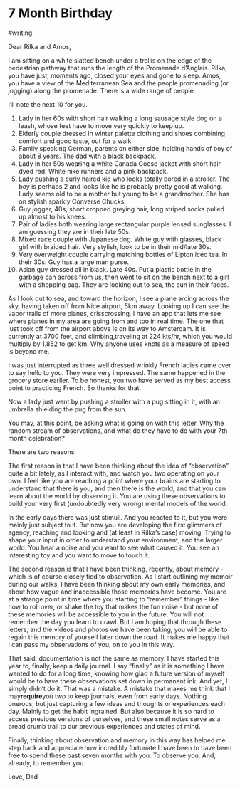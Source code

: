 # 7 Month Birthday
#writing

Dear Rilka and Amos,

I am sitting on a white slatted bench under a trellis on the edge of the pedestrian pathway that runs the length of the Promenade d’Anglais. Rilka, you have just, moments ago, closed your eyes and gone to sleep. Amos, you have a view of the Mediterranean Sea and the people promenading (or jogging) along the promenade. There is a wide range of people.

I’ll note the next 10 for you.

1. Lady in her 60s with short hair walking a long sausage style dog on a leash, whose feet have to move very quickly to keep up.
2. Elderly couple dressed in winter palette clothing and shoes combining comfort and good taste, out for a walk
3. Family speaking German, parents on either side, holding hands of boy of about 8 years. The dad with a black backpack.
4. Lady in her 50s wearing a white Canada Goose jacket with short hair dyed red. White nike runners and a pink backpack.
5. Lady pushing a curly haired kid who looks totally bored in a stroller. The boy is perhaps 2 and looks like he is probably pretty good at walking. Lady seems old to be a mother but young to be a grandmother. She has on stylish sparkly Converse Chucks.
6. Guy jogger, 40s, short cropped greying hair, long striped socks pulled up almost to his knees.
7. Pair of ladies both wearing large rectangular purple lensed sunglasses. I am guessing they are in their late 50s.
8. Mixed race couple with Japanese dog. White guy with glasses, black girl with braided hair. Very stylish, look to be in their mid/late 30s.
9. Very overweight couple carrying matching bottles of Lipton iced tea. In their 30s. Guy has a large man purse.
10. Asian guy dressed all in black. Late 40s. Put a plastic bottle in the garbage can across from us, then went to sit on the bench next to a girl with a shopping bag. They are looking out to sea, the sun in their faces.


As I look out to sea, and toward the horizon, I see a plane arcing across the sky, having taken off from Nice airport, 5km away. Looking up I can see the vapor trails of more planes, crisscrossing. I have an app that lets me see where planes in my area are going from and too in real time. The one that just took off from the airport above is on its way to Amsterdam. It is currently at 3700 feet, and climbing,traveling at 224 kts/hr, which you would multiply by 1.852 to get km. Why anyone uses knots as a measure of speed is beyond me.


I was just interrupted as three well dressed wrinkly French ladies came over to say hello to you. They were very impressed. The same happened in the grocery store earlier. To be honest, you two have served as my best access point to practicing French. So thanks for that.


Now a lady just went by pushing a stroller with a pug sitting in it, with an umbrella shielding the pug from the sun.


You may, at this point, be asking what is going on with this letter. Why the random stream of observations, and what do they have to do with your 7th month celebration?


There are two reasons.


The first reason is that I have been thinking about the idea of “observation” quite a bit lately, as I interact with, and watch you two operating on your own. I feel like you are reaching a point where your brains are starting to understand that there is you, and then there is the world, and that you can learn about the world by observing it. You are using these observations to build your very first (undoubtedly very wrong) mental models of the world.


In the early days there was just stimuli. And you reacted to it, but you were mainly just subject to it. But now you are developing the first glimmers of agency, reaching and looking and (at least in Rilka’s case) moving. Trying to shape your input in order to understand your environment, and the larger world. You hear a noise and you want to see what caused it. You see an interesting toy and you want to move to touch it.


The second reason is that I have been thinking, recently, about memory - which is of course closely tied to observation. As I start outlining my memoir during our walks, I have been thinking about my own early memories, and about how vague and inaccessible those memories have become. You are at a strange point in time where you starting to “remember” things - like how to roll over, or shake the toy that makes the fun noise - but none of these memories will be accessible to you in the future. You will not remember the day you learn to crawl. But I am hoping that through these letters, and the videos and photos we have been taking, you will be able to regain this memory of yourself later down the road. It makes me happy that I can pass my observations of you, on to you in this way.


That said, documentation is not the same as memory. I have started this year to, finally, keep a daily journal. I say “finally” as it is something I have wanted to do for a long time, knowing how glad a future version of myself would be to have these observations set down in permanent ink. And yet, I simply didn’t do it. That was a mistake. A mistake that makes me think that I may**require**you two to keep journals, even from early days. Nothing onerous, but just capturing a few ideas and thoughts or experiences each day. Mainly to get the habit ingrained. But also because it is so hard to access previous versions of ourselves, and these small notes serve as a bread crumb trail to our previous experiences and states of mind.


Finally, thinking about observation and memory in this way has helped me step back and appreciate how incredibly fortunate I have been to have been free to spend these past seven months with you. To observe you. And, already, to remember you.


Love,
Dad
